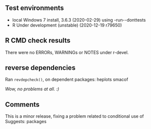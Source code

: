 ## Test environments
* local Windows 7 install, 3.6.3 (2020-02-29) using -run--donttests
* R Under development (unstable) (2020-12-19 r79650)

## R CMD check results
There were no ERRORs, WARNINGs or NOTES under r-devel.

## reverse dependencies

Ran `revdepcheck()`, on dependent packages: heplots smacof

*Wow, no problems at all. :)*

## Comments
This is a minor release, fixing a problem related to conditional use of Suggests: packages



